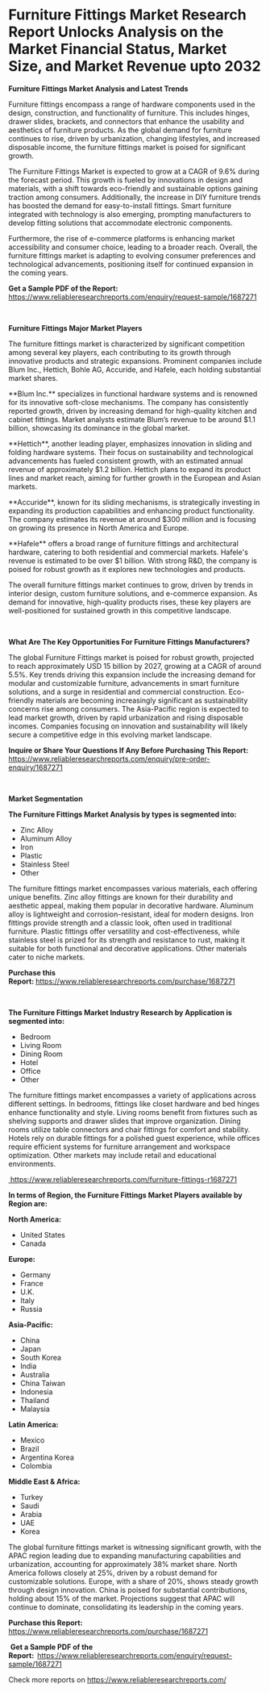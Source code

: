 <p><h1>Furniture Fittings Market Research Report Unlocks Analysis on the Market Financial Status, Market Size, and Market Revenue upto 2032</h1></p><p><strong>Furniture Fittings Market Analysis and Latest Trends</strong></p>
<p><p>Furniture fittings encompass a range of hardware components used in the design, construction, and functionality of furniture. This includes hinges, drawer slides, brackets, and connectors that enhance the usability and aesthetics of furniture products. As the global demand for furniture continues to rise, driven by urbanization, changing lifestyles, and increased disposable income, the furniture fittings market is poised for significant growth.</p><p>The Furniture Fittings Market is expected to grow at a CAGR of 9.6% during the forecast period. This growth is fueled by innovations in design and materials, with a shift towards eco-friendly and sustainable options gaining traction among consumers. Additionally, the increase in DIY furniture trends has boosted the demand for easy-to-install fittings. Smart furniture integrated with technology is also emerging, prompting manufacturers to develop fitting solutions that accommodate electronic components. </p><p>Furthermore, the rise of e-commerce platforms is enhancing market accessibility and consumer choice, leading to a broader reach. Overall, the furniture fittings market is adapting to evolving consumer preferences and technological advancements, positioning itself for continued expansion in the coming years.</p></p>
<p><strong>Get a Sample PDF of the Report:&nbsp;</strong> <a href="https://www.reliableresearchreports.com/enquiry/request-sample/1687271?utm_campaign=3022&utm_medium=2&utm_source=Github&utm_content=ia&utm_term=08042025&utm_id=furniture-fittings">https://www.reliableresearchreports.com/enquiry/request-sample/1687271</a></p>
<p>&nbsp;</p>
<p><strong>Furniture Fittings Major Market Players</strong></p>
<p><p>The furniture fittings market is characterized by significant competition among several key players, each contributing to its growth through innovative products and strategic expansions. Prominent companies include Blum Inc., Hettich, Bohle AG, Accuride, and Hafele, each holding substantial market shares.</p><p>**Blum Inc.** specializes in functional hardware systems and is renowned for its innovative soft-close mechanisms. The company has consistently reported growth, driven by increasing demand for high-quality kitchen and cabinet fittings. Market analysts estimate Blum’s revenue to be around $1.1 billion, showcasing its dominance in the global market.</p><p>**Hettich**, another leading player, emphasizes innovation in sliding and folding hardware systems. Their focus on sustainability and technological advancements has fueled consistent growth, with an estimated annual revenue of approximately $1.2 billion. Hettich plans to expand its product lines and market reach, aiming for further growth in the European and Asian markets.</p><p>**Accuride**, known for its sliding mechanisms, is strategically investing in expanding its production capabilities and enhancing product functionality. The company estimates its revenue at around $300 million and is focusing on growing its presence in North America and Europe.</p><p>**Hafele** offers a broad range of furniture fittings and architectural hardware, catering to both residential and commercial markets. Hafele's revenue is estimated to be over $1 billion. With strong R&D, the company is poised for robust growth as it explores new technologies and products.</p><p>The overall furniture fittings market continues to grow, driven by trends in interior design, custom furniture solutions, and e-commerce expansion. As demand for innovative, high-quality products rises, these key players are well-positioned for sustained growth in this competitive landscape.</p></p>
<p>&nbsp;</p>
<p><strong>What Are The Key Opportunities For Furniture Fittings Manufacturers?</strong></p>
<p><p>The global Furniture Fittings market is poised for robust growth, projected to reach approximately USD 15 billion by 2027, growing at a CAGR of around 5.5%. Key trends driving this expansion include the increasing demand for modular and customizable furniture, advancements in smart furniture solutions, and a surge in residential and commercial construction. Eco-friendly materials are becoming increasingly significant as sustainability concerns rise among consumers. The Asia-Pacific region is expected to lead market growth, driven by rapid urbanization and rising disposable incomes. Companies focusing on innovation and sustainability will likely secure a competitive edge in this evolving market landscape.</p></p>
<p><strong>Inquire or Share Your Questions If Any Before Purchasing This Report:</strong> <a href="https://www.reliableresearchreports.com/enquiry/pre-order-enquiry/1687271?utm_campaign=3022&utm_medium=2&utm_source=Github&utm_content=ia&utm_term=08042025&utm_id=furniture-fittings">https://www.reliableresearchreports.com/enquiry/pre-order-enquiry/1687271</a></p>
<p>&nbsp;</p>
<p><strong>Market Segmentation</strong></p>
<p><strong>The Furniture Fittings Market Analysis by types is segmented into:</strong></p>
<p><ul><li>Zinc Alloy</li><li>Aluminum Alloy</li><li>Iron</li><li>Plastic</li><li>Stainless Steel</li><li>Other</li></ul></p>
<p><p>The furniture fittings market encompasses various materials, each offering unique benefits. Zinc alloy fittings are known for their durability and aesthetic appeal, making them popular in decorative hardware. Aluminum alloy is lightweight and corrosion-resistant, ideal for modern designs. Iron fittings provide strength and a classic look, often used in traditional furniture. Plastic fittings offer versatility and cost-effectiveness, while stainless steel is prized for its strength and resistance to rust, making it suitable for both functional and decorative applications. Other materials cater to niche markets.</p></p>
<p><strong>Purchase this Report:&nbsp;</strong><a href="https://www.reliableresearchreports.com/purchase/1687271?utm_campaign=3022&utm_medium=2&utm_source=Github&utm_content=ia&utm_term=08042025&utm_id=furniture-fittings">https://www.reliableresearchreports.com/purchase/1687271</a></p>
<p>&nbsp;</p>
<p><strong>The Furniture Fittings Market Industry Research by Application is segmented into:</strong></p>
<p><ul><li>Bedroom</li><li>Living Room</li><li>Dining Room</li><li>Hotel</li><li>Office</li><li>Other</li></ul></p>
<p><p>The furniture fittings market encompasses a variety of applications across different settings. In bedrooms, fittings like closet hardware and bed hinges enhance functionality and style. Living rooms benefit from fixtures such as shelving supports and drawer slides that improve organization. Dining rooms utilize table connectors and chair fittings for comfort and stability. Hotels rely on durable fittings for a polished guest experience, while offices require efficient systems for furniture arrangement and workspace optimization. Other markets may include retail and educational environments.</p></p>
<p><a href="https://www.reliableresearchreports.com/furniture-fittings-r1687271?utm_campaign=3022&utm_medium=2&utm_source=Github&utm_content=ia&utm_term=08042025&utm_id=furniture-fittings">&nbsp;https://www.reliableresearchreports.com/furniture-fittings-r1687271</a></p>
<p><strong>In terms of Region, the Furniture Fittings Market Players available by Region are:</strong></p>
<p>
    <p> <strong> North America: </strong>
        <ul>
            <li>United States</li>
            <li>Canada</li>
        </ul>
        </p> 
    <p> <strong> Europe: </strong>
        <ul>
            <li>Germany</li>
            <li>France</li>
            <li>U.K.</li>
            <li>Italy</li>
            <li>Russia</li>
        </ul>
        </p> 
    <p> <strong> Asia-Pacific: </strong>
        <ul>
            <li>China</li>
            <li>Japan</li>
            <li>South Korea</li>
            <li>India</li>
            <li>Australia</li>
            <li>China Taiwan</li>
            <li>Indonesia</li>
            <li>Thailand</li>
            <li>Malaysia</li>
        </ul>
        </p> 
    <p> <strong> Latin America: </strong>
        <ul>
            <li>Mexico</li>
            <li>Brazil</li>
            <li>Argentina Korea</li>
            <li>Colombia</li>
        </ul>
        </p> 
    <p> <strong> Middle East & Africa: </strong>
        <ul>
            <li>Turkey</li>
            <li>Saudi</li>
            <li>Arabia</li>
            <li>UAE</li>
            <li>Korea</li>
        </ul>
    </p>
    </p>
<p><p>The global furniture fittings market is witnessing significant growth, with the APAC region leading due to expanding manufacturing capabilities and urbanization, accounting for approximately 38% market share. North America follows closely at 25%, driven by a robust demand for customizable solutions. Europe, with a share of 20%, shows steady growth through design innovation. China is poised for substantial contributions, holding about 15% of the market. Projections suggest that APAC will continue to dominate, consolidating its leadership in the coming years.</p></p>
<p><strong>Purchase this Report: </strong><a href="https://www.reliableresearchreports.com/purchase/1687271?utm_campaign=3022&utm_medium=2&utm_source=Github&utm_content=ia&utm_term=08042025&utm_id=furniture-fittings">https://www.reliableresearchreports.com/purchase/1687271</a></p>
<p>&nbsp;<strong>Get a Sample PDF of the Report:&nbsp;&nbsp;</strong><a href="https://www.reliableresearchreports.com/enquiry/request-sample/1687271?utm_campaign=3022&utm_medium=2&utm_source=Github&utm_content=ia&utm_term=08042025&utm_id=furniture-fittings">https://www.reliableresearchreports.com/enquiry/request-sample/1687271</a></p>
<p><strong></strong></p>
<p>Check more reports on <a href="https://www.reliableresearchreports.com/?utm_campaign=3022&utm_medium=2&utm_source=Github&utm_content=ia&utm_term=08042025&utm_id=furniture-fittings">https://www.reliableresearchreports.com/</a></p>